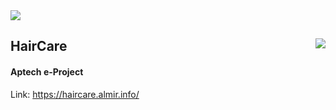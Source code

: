 <img src="https://user-images.githubusercontent.com/41794735/140556826-b7ba20a7-8fdd-4cee-bc92-6943d0781313.jpg" />
<h2>
  <span>HairCare</span>
  <img src="https://user-images.githubusercontent.com/41794735/140557455-04e6ea93-82d4-476d-9ee3-38dcf6e96f59.png" align="right"/>
</h2>
<h4>Aptech e-Project</h4>

Link: https://haircare.almir.info/
